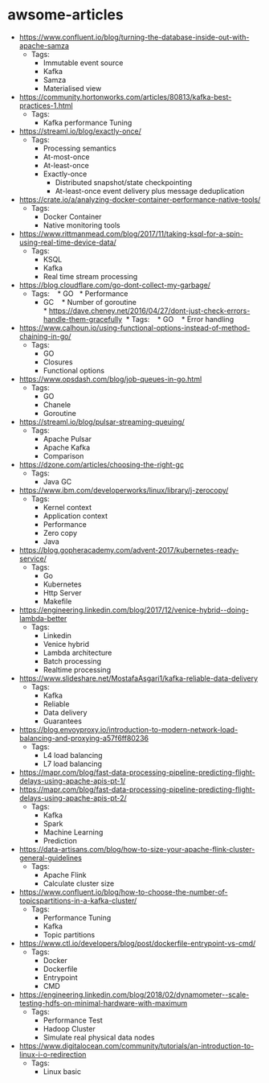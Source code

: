 # awsome-articles

* https://www.confluent.io/blog/turning-the-database-inside-out-with-apache-samza
  * Tags:
    * Immutable event source
    * Kafka
    * Samza
    * Materialised view
* https://community.hortonworks.com/articles/80813/kafka-best-practices-1.html
  * Tags:
    * Kafka performance Tuning
* https://streaml.io/blog/exactly-once/
  * Tags:
    * Processing semantics
    * At-most-once
    * At-least-once
    * Exactly-once
      * Distributed snapshot/state checkpointing
      * At-least-once event delivery plus message deduplication
* https://crate.io/a/analyzing-docker-container-performance-native-tools/
  * Tags:
    * Docker Container
    * Native monitoring tools
* https://www.rittmanmead.com/blog/2017/11/taking-ksql-for-a-spin-using-real-time-device-data/
  * Tags:
    * KSQL
    * Kafka
    * Real time stream processing
* https://blog.cloudflare.com/go-dont-collect-my-garbage/
  * Tags:
    * GO
    * Performance
    * GC
    * Number of goroutine
* https://dave.cheney.net/2016/04/27/dont-just-check-errors-handle-them-gracefully
  * Tags:
    * GO
    * Error handling
* https://www.calhoun.io/using-functional-options-instead-of-method-chaining-in-go/
  * Tags:
    * GO
    * Closures
    * Functional options    
* https://www.opsdash.com/blog/job-queues-in-go.html
  * Tags:
    * GO
    * Chanele
    * Goroutine
* https://streaml.io/blog/pulsar-streaming-queuing/
  * Tags:
    * Apache Pulsar
    * Apache Kafka
    * Comparison
* https://dzone.com/articles/choosing-the-right-gc
  * Tags:
    * Java GC
* https://www.ibm.com/developerworks/linux/library/j-zerocopy/
  * Tags:
    * Kernel context
    * Application context
    * Performance
    * Zero copy
    * Java
* https://blog.gopheracademy.com/advent-2017/kubernetes-ready-service/
  * Tags:
    * Go
    * Kubernetes
    * Http Server
    * Makefile
* https://engineering.linkedin.com/blog/2017/12/venice-hybrid--doing-lambda-better
  * Tags:
    * Linkedin
    * Venice hybrid
    * Lambda architecture
    * Batch processing
    * Realtime processing
* https://www.slideshare.net/MostafaAsgari1/kafka-reliable-data-delivery
  * Tags:
    * Kafka
    * Reliable
    * Data delivery
    * Guarantees
* https://blog.envoyproxy.io/introduction-to-modern-network-load-balancing-and-proxying-a57f6ff80236
  * Tags:
    * L4 load balancing
    * L7 load balancing
* https://mapr.com/blog/fast-data-processing-pipeline-predicting-flight-delays-using-apache-apis-pt-1/
* https://mapr.com/blog/fast-data-processing-pipeline-predicting-flight-delays-using-apache-apis-pt-2/
  * Tags:
    * Kafka
    * Spark
    * Machine Learning
    * Prediction
* https://data-artisans.com/blog/how-to-size-your-apache-flink-cluster-general-guidelines
  * Tags:
    * Apache Flink
    * Calculate cluster size
* https://www.confluent.io/blog/how-to-choose-the-number-of-topicspartitions-in-a-kafka-cluster/
  * Tags:
    * Performance Tuning
    * Kafka
    * Topic partitions    
* https://www.ctl.io/developers/blog/post/dockerfile-entrypoint-vs-cmd/
  * Tags:
    * Docker
    * Dockerfile
    * Entrypoint
    * CMD
* https://engineering.linkedin.com/blog/2018/02/dynamometer--scale-testing-hdfs-on-minimal-hardware-with-maximum
  * Tags:
    * Performance Test
    * Hadoop Cluster
    * Simulate real physical data nodes
* https://www.digitalocean.com/community/tutorials/an-introduction-to-linux-i-o-redirection
  * Tags:
    * Linux basic

